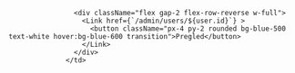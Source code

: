  <td>

                    <div className="flex gap-2 flex-row-reverse w-full">
                      <Link href={`/admin/users/${user.id}`} >
                        <button className="px-4 py-2 rounded bg-blue-500 text-white hover:bg-blue-600 transition">Pregled</button>
                      </Link>
                    </div>
                  </td>